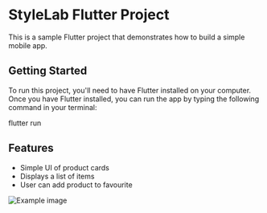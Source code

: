 # StyleLab Flutter Project

This is a sample Flutter project that demonstrates how to build a simple mobile app.

## Getting Started

To run this project, you'll need to have Flutter installed on your computer. Once you have Flutter installed, you can run the app by typing the following command in your terminal:

flutter run

## Features

- Simple UI of product cards
- Displays a list of items 
- User can add product to favourite

![Example image]([https://i.imgur.com/abcdefg.png](https://github.com/asif46/StyleLab/blob/main/assets/project-UI.png) "UI image")
